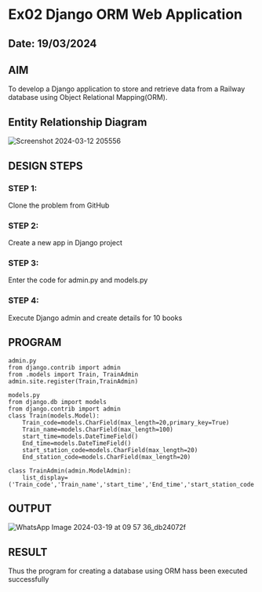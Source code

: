 # Ex02 Django ORM Web Application
## Date: 19/03/2024

## AIM
To develop a Django application to store and retrieve data from a Railway database using Object Relational Mapping(ORM).
## Entity Relationship Diagram
![Screenshot 2024-03-12 205556](https://github.com/BhumireddyLakshmivardhanreddy/ORM/assets/148514637/7bbda771-b87c-4098-836f-e214e58980fa)

## DESIGN STEPS

### STEP 1:
Clone the problem from GitHub

### STEP 2:
Create a new app in Django project

### STEP 3:
Enter the code for admin.py and models.py

### STEP 4:
Execute Django admin and create details for 10 books

## PROGRAM
```
admin.py
from django.contrib import admin
from .models import Train, TrainAdmin
admin.site.register(Train,TrainAdmin)

models.py
from django.db import models
from django.contrib import admin
class Train(models.Model):
    Train_code=models.CharField(max_length=20,primary_key=True)
    Train_name=models.CharField(max_length=100)
    start_time=models.DateTimeField()
    End_time=models.DateTimeField()
    start_station_code=models.CharField(max_length=20)
    End_station_code=models.CharField(max_length=20)
 
class TrainAdmin(admin.ModelAdmin):
    list_display=('Train_code','Train_name','start_time','End_time','start_station_code','End_station_code')
```

## OUTPUT

![WhatsApp Image 2024-03-19 at 09 57 36_db24072f](https://github.com/BhumireddyLakshmivardhanreddy/ORM/assets/148514637/b3465207-8603-4e33-811a-1d3f4ccff356)

## RESULT
Thus the program for creating a database using ORM hass been executed successfully
